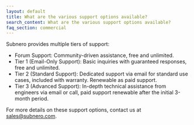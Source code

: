 ```yaml
---
layout: default
title: What are the various support options available?
search_content: What are the various support options available?
faq_section: commercial
---
```


Subnero provides multiple tiers of support:
- Forum Support: Community-driven assistance, free and unlimited.
- Tier 1 (Email-Only Support): Basic inquiries with guaranteed responses, free and unlimited.
- Tier 2 (Standard Support): Dedicated support via email for standard use cases, included with warranty. Renewable as paid support.
- Tier 3 (Advanced Support): In-depth technical assistance from engineers via email or call, paid support renewable after the initial 3-month period.

For more details on these support options, contact us at sales@subnero.com.
